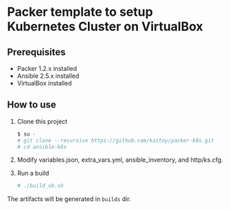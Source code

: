 # Packer template to setup Kubernetes Cluster on VirtualBox

## Prerequisites

* Packer 1.2.x installed
* Ansible 2.5.x installed
* VirtualBox installed

## How to use

1. Clone this project

    ```sh
    $ su -
    # git clone --recursive https://github.com/kaitoy/packer-k8s.git
    # cd ansible-k8s
    ```

2. Modify variables.json, extra_vars.yml, ansible_inventory, and http/ks.cfg.

3. Run a build

    ```sh
    # ./build_vb.sh
    ```

The artifacts will be generated in `builds` dir.
